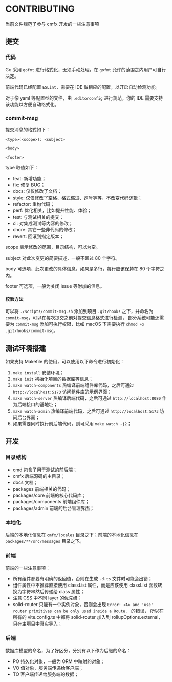 # CONTRIBUTING

当前文件规范了参与 cmfx 开发的一些注意事项

## 提交

### 代码

Go 采用 `gofmt` 进行格式化，无须手动处理，在 `gofmt` 允许的范围之内用户可自行决定。

前端代码已经配置 `ESLint`，需要在 IDE 做相应的配置，以开启自动检测功能。

对于像 yaml 等配置型的文件，由 `.editorconfig` 进行规范，你的 IDE 需要支持该功能以方便自动格式化。

### commit-msg

提交消息的格式如下：

```text
<type>(<scope>): <subject>

<body>

<footer>
```

type 取值如下：

- feat: 新增功能；
- fix: 修复 BUG；
- docs: 仅仅修改了文档；
- style: 仅仅修改了空格、格式缩进、逗号等等，不改变代码逻辑；
- refactor: 重构代码；
- perf: 优化相关，比如提升性能、体验；
- test: 与测试相关的提交；
- ci: 对集成测试等内容的修改；
- chore: 其它一些非代码的修改；
- revert: 回滚到指定版本；

scope 表示修改的范围，目录结构，可以为空。

subject 对此次变更的简要描述，一般不超过 80 个字符。

body 可选项，此次更改的具体信息，如果是多行，每行应该保持在 80 个字符之内。

footer 可选项，一般为关闭 issue 等附加的信息。

#### 校验方法

可以将 `./scripts/commit-msg.sh` 添加到项目 `.git/hooks` 之下，并命名为 `commit-msg`，可以在每次提交之前对提交信息格式进行检测，
部分系统可能还需要为 `commit-msg` 添加可执行权限，比如 macOS 下需要执行 `chmod +x .git/hooks/commit-msg`。

## 测试环境搭建

如果支持 Makefile 的使用，可以使用以下命令进行初始化：

1. `make install` 安装环境；
1. `make init` 初始化项目的数据库等信息；
1. `make watch-components` 热编译前端组件库代码，之后可通过 `http://localhost:5173` 访问组件库的示例界面；
1. `make watch-server` 热编译后端代码，之后可通过 `http://localhost:8080` 作为后端接口的基地址；
1. `make watch-admin` 热编译前端代码，之后可通过 `http://localhost:5173` 访问后台界面；
1. 如果需要同时执行前后端代码，则可采用 `make watch -j2`；

## 开发

### 目录结构

- cmd 包含了用于测试的前后端；
- cmfx 后端源码的主目录；
- docs 文档；
- packages 前端相关的代码；
- packages/core 前端的核心代码库；
- packages/components 前端组件库；
- packages/admin 前端的后台管理界面；

### 本地化

后端的本地化信息在 `cmfx/locales` 目录之下；前端的本地化信息在 `packages/**/src/messages` 目录之下。

### 前端

前端的一些注意事项：

- 所有组件都要有明确的返回值，否则在生成 `.d.ts` 文件时可能会出错；
- 组件属性中不推荐直接使用 classList 属性，而是应该使用 classList 函数转换为字符串然后传递给 class 属性；
- 注意 CSS 中不同 layer 的优先级；
- solid-router 只能有一个实例对象，否则会出现 `Error: <A> and 'use' router primitives can be only used inside a Route. ` 的错误，
所以在所有的 vite.config.ts 中都将 solid-router 加入到 rollupOptions.external，只在主项目中真实导入；

### 后端

数据库模型的命名，为了好区分，分别有以下作为后缀的命名：

- PO 持久化对象，一般为 ORM 中映射的对象；
- VO 值对象，服务端传递给客户端；
- TO 客户端传递给服务端的数据；
